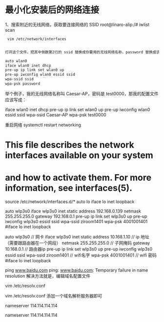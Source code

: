 # 最小化安装后的网络连接


1、搜索附近的无线网络，获取要连接网络的 SSID
root@linaro-alip:/# iwlist scan


```sh
 vim /etc/network/interfaces


打开这个文件，把其中倒数第2行的 ssid 替换成你要用的无线网络名称，password 替换成该无线网络的密码

auto wlan0
iface wlan0 inet dhcp
pre-up ip link set wlan0 up
pre-up iwconfig wlan0 essid ssid
wpa-ssid ssid
wpa-psk password
```

举个例子，我的无线网络名称叫 Caesar-AP，密码是 test0000，那我的配置文件应该写成：

iface wlan0 inet dhcp
pre-up ip link set wlan0 up
pre-up iwconfig wlan0 essid ssid
wpa-ssid Caesar-AP
wpa-psk test0000


重启网络
systemctl restart networking




# This file describes the network interfaces available on your system
# and how to activate them. For more information, see interfaces(5).

source /etc/network/interfaces.d/*
auto lo
iface lo inet loopback

auto wlp3s0
iface wlp3s0 inet static
address 192.168.0.139
netmask 255.255.255.0
gateway 192.168.0.1
pre-up ip link set wlp3s0 up
pre-up iwconfig wlp3s0 essid ssid
wpa-ssid ziroom1401
wpa-psk 4001001401
#iface lo inet loopback


auto wlp3s0 // 网卡
iface wlp3s0 inet static 
address 10.168.1.10 // ip 地址 （需要跟路由器在一个网段）
netmask 255.255.255.0 // 子网掩码
gateway 10.168.0.1 // 路由器ip
pre-up ip link set wlp3s0 up 
pre-up iwconfig wlp3s0 essid ssid
wpa-ssid ziroom1401 // wifi名字
wpa-psk 4001001401 // wifi 密码
#iface lo inet loopback




ping www.baidu.com
ping: www.baidu.com: Temporary failure in name resolution
解决方法就是，编辑域名配置文件

vim /etc/resolv.conf

vim /etc/resolv.conf
添加一个域名解析服务器即可

nameserver 114.114.114.114

nameserver 114.114.114.114


